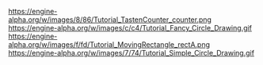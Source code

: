 https://engine-alpha.org/w/images/8/86/Tutorial_TastenCounter_counter.png
https://engine-alpha.org/w/images/c/c4/Tutorial_Fancy_Circle_Drawing.gif
https://engine-alpha.org/w/images/f/fd/Tutorial_MovingRectangle_rectA.png
https://engine-alpha.org/w/images/7/74/Tutorial_Simple_Circle_Drawing.gif
